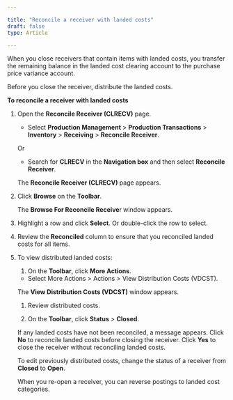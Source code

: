 ```yaml
---  

title: "Reconcile a receiver with landed costs"  
draft: false 
type: Article

---
```


When you close receivers that contain items with landed costs, you transfer the remaining balance in the landed cost clearing account to the purchase price variance account.

Before you close the receiver, distribute the landed costs.

**To reconcile a receiver with landed costs**

1.  Open the **Reconcile Receiver (CLRECV)** page.

    - Select **Production Management** > **Production Transactions** > **Inventory** > **Receiving** > **Reconcile Receiver**.

    Or

    - Search for **CLRECV** in the **Navigation box** and then select **Reconcile Receiver**.

    The **Reconcile Receiver (CLRECV)** page appears.

2.  Click **Browse** on the **Toolbar**.

    The **Browse For Reconcile Receive**r window appears.

3.  Highlight a row and click **Select**. Or double-click the row to select.

4.  Review the **Reconciled** column to ensure that you reconciled landed costs for all items.

5.  To view distributed landed costs:

    1.  On the **Toolbar**, click **More Actions**.

    - Select More Actions > Actions > View Distribution Costs (VDCST).

    The **View Distribution Costs (VDCST)** window appears.

    1.  Review distributed costs.
   
    2.  On the **Toolbar**, click **Status** > **Closed**.

    If any landed costs have not been reconciled, a message appears. Click **No** to reconcile landed costs before closing the receiver. Click **Yes** to close the receiver without reconciling landed costs.

    To edit previously distributed costs, change the status of a receiver from **Closed** to **Open**.

    When you re-open a receiver, you can reverse postings to landed cost categories.